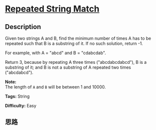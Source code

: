 # [Repeated String Match][title]

## Description

Given two strings A and B, find the minimum number of times A has to be
repeated such that B is a substring of it. If no such solution, return -1.

For example, with A = "abcd" and B = "cdabcdab".

Return 3, because by repeating A three times ("abcdabcdabcd"), B is a
substring of it; and B is not a substring of A repeated two times
("abcdabcd").

**Note:**  
The length of `A` and `B` will be between 1 and 10000.


**Tags:** String

**Difficulty:** Easy

## 思路

[title]: https://leetcode.com/problems/repeated-string-match
